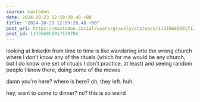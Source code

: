 ```yaml
---
source: mastodon
date: 2024-10-23 12:59:28.48 +00
title: "2024-10-23 12:59:28.48 +00"
post_uri: https://mastodon.social/users/gravely/statuses/113356856917128704
post_id: 113356856917128704
---
```

looking at linkedin from time to time is like wandering into the wrong church where I don’t know any of the rituals (which for me would be any church, but I do know one set of rituals I don't practice, at least) and seeing random people I know there, doing some of the moves

damn you're here? where is here? oh, they left. huh.

hey, want to come to dinner? no? this is so weird


